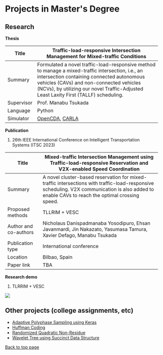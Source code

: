 # Projects in Master's Degree
## Research
**Thesis**

Title       | Traffic-load-responsive Intersection Management for Mixed-traffic Conditions
-----       | -----------------
Summary     | Formulated a novel traffic-load-responsive method to manage a mixed-traffic intersection, i.e., an intersection containing connected autonomous vehicles (CAVs) and non-connected vehicles (NCVs), by utilizing our novel Traffic-Adjusted Least Laxity First (TALLF) scheduling.
Supervisor  | Prof. Manabu Tsukada
Language    | Python
Simulator   | [OpenCDA](https://github.com/ucla-mobility/OpenCDA), [CARLA](https://github.com/carla-simulator/carla)

**Publication**

1.  26th IEEE International Conference on Intelligent Transportation Systems (ITSC 2023)

Title                    | Mixed-traffic Intersection Management using Traffic-load-responsive Reservation and V2X-enabled Speed Coordination
-----                    | -----------------
Summary                  | A novel cluster-based reservation for mixed-traffic intersections with traffic-load-responsive scheduling. V2X communication is also added to enable CAVs to reach the optimal crossing speed. 
Proposed methods         | TLLRIM + VESC
Author and co-authors    | Nicholaus Danispadmanaba Yosodipuro, Ehsan Javanmardi, Jin Nakazato, Yasumasa Tamura, Xavier Defago, Manabu Tsukada
Publication type         | International conference
Location                 | Bilbao, Spain
Paper link               | TBA

**Research demo**

1. TLRRIM + VESC

![](./TLRRIM_VESC_Light_traffic_16x-Made_with_Clipchamp.gif)

  
## Other projects (college assignments, etc)
- [Adaptive Polyphase Sampling using Keras](https://github.com/nicholausdy/Adaptive-Polyphase-Sampling-Keras)
- [Huffman Coding](https://github.com/nicholausdy/HuffmanCoding)
- [Randomized Quadratic Non-Residue](https://github.com/nicholausdy/QuadraticNonResidue)
- [Wavelet Tree using Succinct Data Structure](https://github.com/nicholausdy/WaveletTree)

[Back to top page](./README.md)
